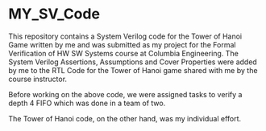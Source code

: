 # MY_SV_Code
This repository contains a System Verilog code for the Tower of Hanoi Game written by me and was submitted as my project for the Formal Verification of HW SW Systems course at Columbia Engineering. The System Verilog Assertions, Assumptions and Cover Properties were added by me to the RTL Code for the Tower of Hanoi game shared with me by the course instructor.

Before working on the above code, we were assigned tasks to verify a depth 4 FIFO which was done in a team of two. 

The Tower of Hanoi code, on the other hand, was my individual effort.
